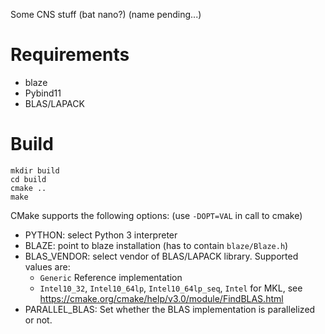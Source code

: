 Some CNS stuff (bat nano?) (name pending...)

# Requirements
- blaze
- Pybind11
- BLAS/LAPACK

# Build
```
mkdir build
cd build
cmake ..
make
```

CMake supports the following options: (use `-DOPT=VAL` in call to cmake)
- PYTHON: select Python 3 interpreter
- BLAZE: point to blaze installation (has to contain `blaze/Blaze.h`)
- BLAS_VENDOR: select vendor of BLAS/LAPACK library. Supported values are:
    - `Generic` Reference implementation
    - `Intel10_32`, `Intel10_64lp`, `Intel10_64lp_seq`, `Intel` for MKL, see https://cmake.org/cmake/help/v3.0/module/FindBLAS.html
- PARALLEL_BLAS: Set whether the BLAS implementation is parallelized or not.
